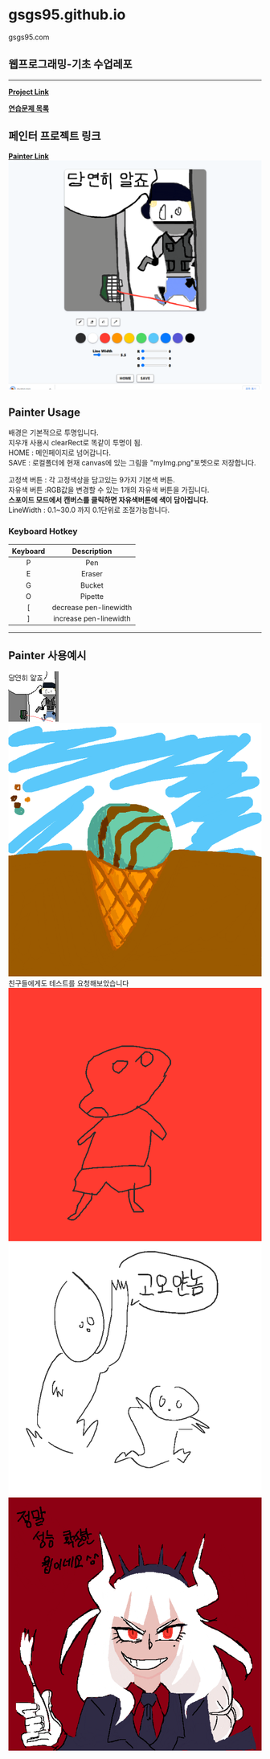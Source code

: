 # gsgs95.github.io  
gsgs95.com  

## 웹프로그래밍-기초 수업레포  
---
**[Project Link](https://gsgs95.github.io "Project:Intro")**  

**[연습문제 목록](https://gsgs95.github.io/practice "연습문제 목록")**  

## 페인터 프로젝트 링크
**[Painter Link](https://gsgs95.github.io/painter.html "Project:Painter")**  
![painterLayout](./readmeImg/painterLayout.png "painterLayout")  
## Painter Usage
배경은 기본적으로 투명입니다.  
지우개 사용시 clearRect로 똑같이 투명이 됨.  
HOME : 메인페이지로 넘어갑니다.  
SAVE : 로컬폴더에 현재 canvas에 있는 그림을 "myImg.png"포멧으로 저장합니다.  

고정색 버튼 : 각 고정색상을 담고있는 9가지 기본색 버튼.  
자유색 버튼 :RGB값을 변경할 수 있는 1개의 자유색 버튼을 가집니다.  
**스포이드 모드에서 캔버스를 클릭하면 자유색버튼에 색이 담아집니다.**  
LineWidth : 0.1~30.0 까지 0.1단위로 조절가능합니다.  

### Keyboard Hotkey
|Keyboard|Description|
|:-:|:-:|
|P|Pen|
|E|Eraser|
|G|Bucket|
|O|Pipette|
|[|decrease pen-linewidth|
|]|increase pen-linewidth|
---

## Painter 사용예시
![painterEx05](./readmeImg/05.png "painterEx05")  
![painterEx04](./readmeImg/04.png "painterEx04")  
친구들에게도 테스트를 요청해보았습니다  
![painterEx01](./readmeImg/01.png "painterEx01")  
![painterEx02](./readmeImg/02.png "painterEx02")  
![painterEx03](./readmeImg/03.png "painterEx03")  